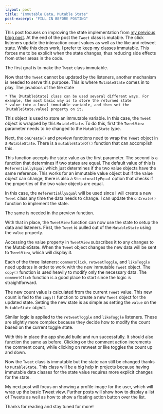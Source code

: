 ```yaml
---
layout: post
title: "Immutable Data, Mutable State"
post-excerpt: "FILL IN BEFORE POSTING"
---
```


This post focuses on improving the state implementation from [my previous blog post](FILL_IN_BEFORE_POSTING). At the end of the post the `Tweet` class is mutable. The click listeners update the interaction count values as well as the like and retweet state. While this does work, I prefer to keep my classes immutable. This forces me to be explicit when the state changes, thus reducing side effects from other areas in the code.

The first goal is to make the `Tweet` class immutable.

<script src="https://gist.github.com/BrianGardnerAtl/f3f03a1a80ce80d1af45eefcfba4eb0b.js"></script>

Now that the `Tweet` cannot be updated by the listeners, another mechanism is needed to serve this purpose. This is where `MutableState` comes in to play. The javadocs of the file state

```
* The [MutableState] class can be used several different ways. For example, the most basic way is to store the returned state
* value into a local immutable variable, and then set the [MutableState.value] property on it.
```

This object is used to store an immutable variable. In this case, the `Tweet` object is wrapped by this `MutableState`. To do this, first the `TweetView` parameter needs to be changed to the `MutableState` type.

<script src="https://gist.github.com/BrianGardnerAtl/ca379144d7ffef5c7344dd6db8ae41d1.js"></script>

Next, the `onCreate()` and preview functions need to wrap the `Tweet` object in a `MutableState`. There is a `mutableStateOf()` function that can accomplish this.

<script src="https://gist.github.com/BrianGardnerAtl/b34b97e219b2239f436e9306d7045934.js"></script>

This function accepts the state value as the first parameter. The second is a function that determines if two states are equal. The default value of this is `ReferentiallyEqual` which just determines if the two value objects have the same reference. This works for an immutable value object but if the value object can change, there is also a `StructurallyEqual` option that checks if the properties of the two value objects are equal.

In this case, the `ReferentiallyEqual` will be used since I will create a new `Tweet` class any time the data needs to change. I can update the `onCreate()` function to implement the state.

<script src="https://gist.github.com/BrianGardnerAtl/b55205faaae072e522aa830bd1c60d72.js"></script>

The same is needed in the preview function.

<script src="https://gist.github.com/BrianGardnerAtl/52c8636dab5967857dd0e96a13d1725b.js"></script>

With that in place, the `TweetView` function can now use the state to setup the data and listeners. First, the `Tweet` is pulled out of the `MutableState` using the `value` property.

<script src="https://gist.github.com/BrianGardnerAtl/0dabda5b77cac681f3d3aed3047c9990.js"></script>

Accessing the value property in `TweetView` subscribes it to any changes to the MutableState. When the `Tweet` object changes the new data will be sent to `TweetView`, which will display it.

Each of the three listeners: `commentClick`, `retweetToggle`, and `likeToggle` need updates in order to work with the new immutable `Tweet` object. The `copy()` function is used heavily to modify only the necessary data. The `commentClick` function is a good place to start since the logic is straightforward.

<script src="https://gist.github.com/BrianGardnerAtl/c5b96fe4eb061949da07c53f68736509.js"></script>

The new count value is calculated from the current `Tweet` value. This new count is fed to the `copy()` function to create a new `Tweet` object for the updated state. Setting the new state is as simple as setting the `value` on the `MutableState` object.

Similar logic is applied to the `retweetToggle` and `likeToggle` listeners. These are slightly more complex because they decide how to modify the count based on the current toggle state.

<script src="https://gist.github.com/BrianGardnerAtl/7f0b5c70a5391999e5c624cb3a7e823b.js"></script>

With this in place the app should build and run successfully. It should also function the same as before. Clicking on the comment action increments the comment count, while clicking on retweet or like toggles the count up and down.

Now the `Tweet` class is immutable but the state can still be changed thanks to `MutableState`. This class will be a big help in projects because having immutable data classes for the state value requires more explicit changes for the state.

My next post will focus on showing a profile image for the user, which will wrap up the basic Tweet view. Further posts will show how to display a list of Tweets as well as how to show a floating action button over the list.

Thanks for reading and stay tuned for more!
